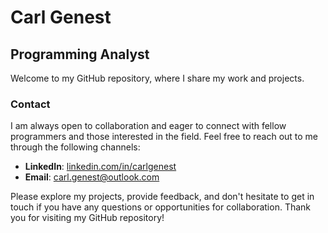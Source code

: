# Carl Genest
## Programming Analyst

Welcome to my GitHub repository, where I share my work and projects.


### Contact

I am always open to collaboration and eager to connect with fellow programmers and those interested in the field. Feel free to reach out to me through the following channels:

- **LinkedIn**: [linkedin.com/in/carlgenest](https://www.linkedin.com/in/carlgenest)
- **Email**: [carl.genest@outlook.com](mailto:carl.genest@outlook.com)

Please explore my projects, provide feedback, and don't hesitate to get in touch if you have any questions or opportunities for collaboration. 
Thank you for visiting my GitHub repository!

